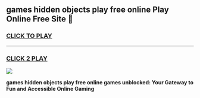 
## games hidden objects play free online Play Online Free Site 👋
<h3>
<a href="https://download.freeplayer.one?title=games_hidden_objects_play_free_online&ref=21F">CLICK TO PLAY</a></h3>
<hr>

<h3>
<a href="https://download.freeplayer.one?title=games_hidden_objects_play_free_online&ref=21F">CLICK 2 PLAY</a>
  
</h3>

<a href="https://download.freeplayer.one?title=games_hidden_objects_play_free_online&ref=21F"><img src="https://cdnb.artstation.com/p/assets/images/images/032/539/853/original/anto-thomas-button-gif.gif"></a>


**games hidden objects play free online games unblocked: Your Gateway to Fun and Accessible Online Gaming**
